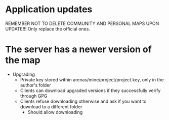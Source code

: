 # Application updates

REMEMBER NOT TO DELETE COMMUNITY AND PERSONAL MAPS UPON UPDATE!!!
Only replace the official ones.

# The server has a newer version of the map

- Upgrading
	- Private key stored within arenas/mine/project/project.key, only in the author's folder
	- Clients can download upgraded versions if they successfully verify through GPG
	- Clients refuse downloading otherwise and ask if you want to download to a different folder
		- Should allow downloading 

